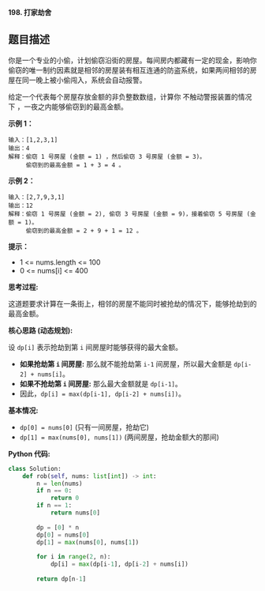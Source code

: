 **198. 打家劫舍**

## 题目描述

你是一个专业的小偷，计划偷窃沿街的房屋。每间房内都藏有一定的现金，影响你偷窃的唯一制约因素就是相邻的房屋装有相互连通的防盗系统，如果两间相邻的房屋在同一晚上被小偷闯入，系统会自动报警。

给定一个代表每个房屋存放金额的非负整数数组，计算你 不触动警报装置的情况下 ，一夜之内能够偷窃到的最高金额。

**示例 1：**
```
输入：[1,2,3,1]
输出：4
解释：偷窃 1 号房屋 (金额 = 1) ，然后偷窃 3 号房屋 (金额 = 3)。
     偷窃到的最高金额 = 1 + 3 = 4 。
```

**示例 2：**
```
输入：[2,7,9,3,1]
输出：12
解释：偷窃 1 号房屋 (金额 = 2), 偷窃 3 号房屋 (金额 = 9)，接着偷窃 5 号房屋 (金额 = 1)。
     偷窃到的最高金额 = 2 + 9 + 1 = 12 。
```

**提示：**
- 1 <= nums.length <= 100
- 0 <= nums[i] <= 400



**思考过程:**

这道题要求计算在一条街上，相邻的房屋不能同时被抢劫的情况下，能够抢劫到的最高金额。

**核心思路 (动态规划):**

设 `dp[i]` 表示抢劫到第 `i` 间房屋时能够获得的最大金额。
-   **如果抢劫第 `i` 间房屋:** 那么就不能抢劫第 `i-1` 间房屋，所以最大金额是 `dp[i-2] + nums[i]`。
-   **如果不抢劫第 `i` 间房屋:** 那么最大金额就是 `dp[i-1]`。
-   因此，`dp[i] = max(dp[i-1], dp[i-2] + nums[i])`。

**基本情况:**
-   `dp[0] = nums[0]` (只有一间房屋，抢劫它)
-   `dp[1] = max(nums[0], nums[1])` (两间房屋，抢劫金额大的那间)

**Python 代码:**

```python
class Solution:
    def rob(self, nums: list[int]) -> int:
        n = len(nums)
        if n == 0:
            return 0
        if n == 1:
            return nums[0]
        
        dp = [0] * n
        dp[0] = nums[0]
        dp[1] = max(nums[0], nums[1])
        
        for i in range(2, n):
            dp[i] = max(dp[i-1], dp[i-2] + nums[i])
            
        return dp[n-1]
```
